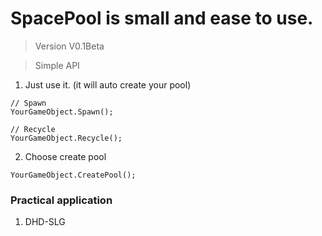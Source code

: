 # SpacePool is small and ease to use.

> Version V0.1Beta

> Simple API

1. Just use it. (it will auto create your pool)

```
// Spawn
YourGameObject.Spawn();

// Recycle
YourGameObject.Recycle();
```

2. Choose create pool

```
YourGameObject.CreatePool();
```

### Practical application

1. DHD-SLG

